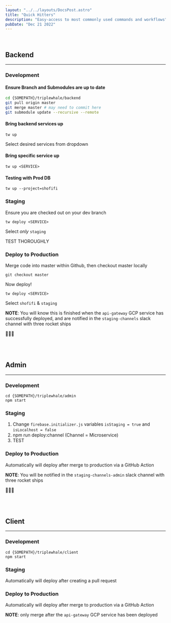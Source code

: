 ```yaml
---
layout: "../../layouts/DocsPost.astro"
title: "Quick Hitters"
description: "Easy-access to most commonly used commands and workflows"
pubDate: "Dec 21 2022"
---
```


<br>

## Backend

---

### Development

#### Ensure Branch and Submodules are up to date

```bash
cd {SOMEPATH}/triplewhale/backend
git pull origin master
git merge master # may need to commit here
git submodule update --recursive --remote
```

#### Bring backend services up

```
tw up
```

Select desired services from dropdown 

#### Bring specific service up

```
tw up <SERVICE>
```

#### Testing with Prod DB

```
tw up --project=shofifi
```

### Staging

Ensure you are checked out on your dev branch
```
tw deploy <SERVICE>
``` 

Select *only* `staging`

TEST THOROUGHLY

### Deploy to Production

Merge code into master within Github, then checkout master locally

```
git checkout master
```

Now deploy!

```
tw deploy <SERVICE>
```

Select `shofifi` & `staging`

**NOTE**: You will know this is finished when the `api-gateway` GCP service has successfully deployed, and are notified in the `staging-channels` slack channel with three rocket ships

🚀🚀🚀

<br>
<br>

## Admin

---

### Development

```
cd {SOMEPATH}/triplewhale/admin
npm start
```

### Staging

1. Change `firebase.initializer.js` variables `isStaging = true` and `isLocalhost = false`
2. npm run deploy:channel (Channel = Microservice)
3. TEST

### Deploy to Production

Automatically will deploy after merge to production via a GitHub Action

**NOTE**: You will be notified in the `staging-channels-admin` slack channel with three rocket ships

🚀🚀🚀

<br>
<br>


## Client

---

### Development

```
cd {SOMEPATH}/triplewhale/client
npm start
```

### Staging

Automatically will deploy after creating a pull request

### Deploy to Production

Automatically will deploy after merge to production via a GitHub Action

**NOTE**: only merge after the `api-gateway` GCP service has been deployed